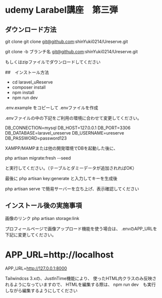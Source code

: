 # udemy Larabel講座　第三弾

## ダウンロード方法
git clone 
git clone git@github.com:shinYuki0214/Ureserve.git


git clone -b ブランチ名 git@github.com:shinYuki0214/Ureserve.git

もしくはzipファイルでダウンロードしてください

##　インストール方法

- cd laravel_uReserve
- composer install
- npm install
- npm run dev


.env.example をコピーして .envファイルを作成

.envファイルの中の下記をご利用の環境に合わせて変更してください。

DB_CONNECTION=mysql
DB_HOST=127.0.0.1
DB_PORT=3306
DB_DATABASE=laravel_ureserve
DB_USERNAME=ureserve
DB_PASSWORD=password123

XAMPP/MAMPまたは他の開発環境でDBを起動した後に、

php artisan migrate:fresh --seed

と実行してください。（テーブルとダミーデータが追加されればOK）

最後に
php artisan key:generate
と入力してキーを生成後

php artisan serve
で簡易サーバーを立ち上げ、表示確認してください

## インストール後の実施事項
画像のリンク
php artisan storage:link

プロフィールページで画像アップロード機能を使う場合は、
.envのAPP_URLを下記に変更してください。

# APP_URL=http://localhost
APP_URL=http://127.0.0.1:8000

Tailwindcss 3.xの、JustInTime機能により、
使ったHTML内クラスのみ反映されるようになっていますので、
HTMLを編集する際は、
npm run dev　も実行しながら編集するようにしてください